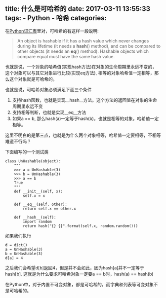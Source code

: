 title: 什么是可哈希的
date: 2017-03-11 13:55:33
tags:
    - Python
    - 哈希
categories:
---
在[Python词汇表](https://docs.python.org/3/glossary.html#term-hashable)里对，可哈希的有这样一段说明:

> An object is hashable if it has a hash value which never changes during its lifetime (it needs a __hash__() method), and can be compared to other objects (it needs an __eq__() method). Hashable objects which compare equal must have the same hash value.

也就是说，一个对象的哈希值(实现hash方法)在对象的生命周期里永远不变的，这个对象可以与其它对象进行比较(实现eq方法), 相等的对象哈希值一定相等，那么这个对象就是可哈希的。

也就是说，可哈希对象必须满足下面三个条件
1. 支持hash函数，也就是实现__hash__方法。这个方法的返回值在对象的生命周期里永远不变
2. 支持相等判断，也就是实现__eq__方法
3. 如果a == b, 那么hash(a)一定等于hash(b)，也就是相等的对象，哈希值一定相等。

这里不明白的是第三点，也就是为什么两个对象相等，哈希值一定要相等，不相等难道不行吗？

下面编写的一个测试类

```
class UnHashable(object):
    """
    >>> a = UnHashable(3)
    >>> b = UnHashable(3)
    >>> a == b
    True
    """
    def __init__(self, x):
        self.x = x

    def __eq__(self, other):
        return self.x == other.x

    def __hash__(self):
        import random
        return hash("{} {}".format(self.x, random.random()))
```

如果我们执行

```
d = dict()
a = UnHashable(3)
b = UnHashable(3)
d[a] = 4
```
之后我们会希望d[b]返回4，但是并不会如此，因为hash[a]并不一定等于hash[b]. 这就是为什么要求可哈希对象一定要a == b时，hash(a) == hash(b)

在Python中，对于内置不可变对象，都是可哈希的，而字典和列表等可变对象不是可哈希的。
